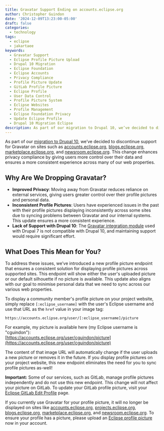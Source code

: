 ```yaml
---
title: Gravatar Support Ending on accounts.eclipse.org
author: Christopher Guindon
date: '2024-12-09T13:23:00-05:00'
draft: false
categories:
  - technology
tags:
  - eclipse
  - jakartaee
keywords:
  - Gravatar Support
  - Eclipse Profile Picture Upload
  - Drupal 10 Migration
  - Eclipse Foundation
  - Eclipse Accounts
  - Privacy Compliance
  - Profile Picture Update
  - GitLab Profile Picture
  - Eclipse Profile
  - User Data Control
  - Profile Picture System
  - Eclipse Websites
  - Profile Management
  - Eclipse Foundation Privacy
  - Update Eclipse Profile
  - Drupal 10 Migration Eclipse
description: As part of our migration to Drupal 10, we’ve decided to discontinue support for Gravatar on some foundation sites. This change enhances privacy compliance by giving users more control over their data and ensures a more consistent experience across many of our web properties.
---
```


As part of our [migration to Drupal 10](https://www.chrisguindon.com/post/navigating-the-shift-from-drupal-7-to-drupal-9-10-at-the-eclipse-foundation/), we’ve decided to discontinue support for Gravatar on sites such as [accounts.eclipse.org](https://accounts.eclipse.org), [blogs.eclipse.org](https://blogs.eclipse.org), [marketplace.eclipse.org](https://marketplace.eclipse.org), and [newsroom.eclipse.org](https://newsroom.eclipse.org). This change enhances privacy compliance by giving users more control over their data and ensures a more consistent experience across many of our web properties.


## Why Are We Dropping Gravatar?

* **Improved Privacy**: Moving away from Gravatar reduces reliance on external services, giving users greater control over their profile pictures and personal data.
* **Inconsistent Profile Pictures**: Users have experienced issues in the past with their profile pictures displaying inconsistently across some sites due to syncing problems between Gravatar and our internal systems. This update ensures a more consistent experience.
* **Lack of Support with Drupal 10**: The [Gravatar integration module](https://www.drupal.org/project/gravatar) used with Drupal 7 is not compatible with Drupal 10, and maintaining support would require significant effort.


## What Does This Mean for You?

To address these issues, we’ve introduced a new profile picture endpoint that ensures a consistent solution for displaying profile pictures across supported sites. This endpoint will show either the user's uploaded picture or our default silhouette if no picture is available. This update also aligns with our goal to minimise personal data that we need to sync across our various web properties.

To display a community member's profile picture on your project website, simply replace `[:eclipse_username]` with the user's Eclipse username and use that URL as the `href` value in your image tag:

```
https://accounts.eclipse.org/user/[:eclipse_username]/picture
```

For example, my picture is available here (my Eclipse username is "cguindon"): \
[https://accounts.eclipse.org/user/cguindon/picture](https://accounts.eclipse.org/user/cguindon/picture)

The content of that image URL will automatically change if the user uploads a new picture or removes it in the future. If you display profile pictures on your project website, this new endpoint eliminates the need for you to sync profile pictures as-well!

**Important:** Some of our services, such as GitLab, manage profile pictures independently and do not use this new endpoint. This change will not affect your picture on GitLab. To update your GitLab profile picture, visit your [Eclipse GitLab Edit Profile](https://gitlab.eclipse.org/-/user_settings/profile) page.

If you currently use Gravatar for your profile picture, it will no longer be displayed on sites like [accounts.eclipse.org](https://accounts.eclipse.org), [projects.eclipse.org](https://projects.eclipse.org), [blogs.eclipse.org](https://blogs.eclipse.org), [marketplace.eclipse.org](https://marketplace.eclipse.org), and [newsroom.eclipse.org](https://newsroom.eclipse.org). To ensure your profile has a picture, please upload an [Eclipse profile picture](https://accounts.eclipse.org/user/edit) now in your account.
